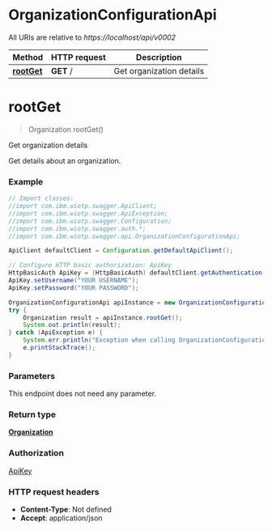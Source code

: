 # OrganizationConfigurationApi

All URIs are relative to *https://localhost/api/v0002*

Method | HTTP request | Description
------------- | ------------- | -------------
[**rootGet**](OrganizationConfigurationApi.md#rootGet) | **GET** / | Get organization details


<a name="rootGet"></a>
# **rootGet**
> Organization rootGet()

Get organization details

Get details about an organization.

### Example
```java
// Import classes:
//import com.ibm.wiotp.swagger.ApiClient;
//import com.ibm.wiotp.swagger.ApiException;
//import com.ibm.wiotp.swagger.Configuration;
//import com.ibm.wiotp.swagger.auth.*;
//import com.ibm.wiotp.swagger.api.OrganizationConfigurationApi;

ApiClient defaultClient = Configuration.getDefaultApiClient();

// Configure HTTP basic authorization: ApiKey
HttpBasicAuth ApiKey = (HttpBasicAuth) defaultClient.getAuthentication("ApiKey");
ApiKey.setUsername("YOUR USERNAME");
ApiKey.setPassword("YOUR PASSWORD");

OrganizationConfigurationApi apiInstance = new OrganizationConfigurationApi();
try {
    Organization result = apiInstance.rootGet();
    System.out.println(result);
} catch (ApiException e) {
    System.err.println("Exception when calling OrganizationConfigurationApi#rootGet");
    e.printStackTrace();
}
```

### Parameters
This endpoint does not need any parameter.

### Return type

[**Organization**](Organization.md)

### Authorization

[ApiKey](../README.md#ApiKey)

### HTTP request headers

 - **Content-Type**: Not defined
 - **Accept**: application/json

